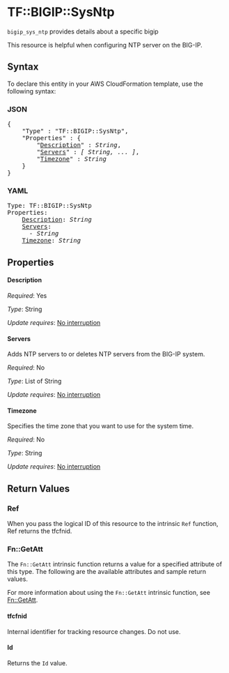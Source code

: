 # TF::BIGIP::SysNtp

`bigip_sys_ntp` provides details about a specific bigip

This resource is helpful when configuring NTP server on the BIG-IP.

## Syntax

To declare this entity in your AWS CloudFormation template, use the following syntax:

### JSON

<pre>
{
    "Type" : "TF::BIGIP::SysNtp",
    "Properties" : {
        "<a href="#description" title="Description">Description</a>" : <i>String</i>,
        "<a href="#servers" title="Servers">Servers</a>" : <i>[ String, ... ]</i>,
        "<a href="#timezone" title="Timezone">Timezone</a>" : <i>String</i>
    }
}
</pre>

### YAML

<pre>
Type: TF::BIGIP::SysNtp
Properties:
    <a href="#description" title="Description">Description</a>: <i>String</i>
    <a href="#servers" title="Servers">Servers</a>: <i>
      - String</i>
    <a href="#timezone" title="Timezone">Timezone</a>: <i>String</i>
</pre>

## Properties

#### Description

_Required_: Yes

_Type_: String

_Update requires_: [No interruption](https://docs.aws.amazon.com/AWSCloudFormation/latest/UserGuide/using-cfn-updating-stacks-update-behaviors.html#update-no-interrupt)

#### Servers

Adds NTP servers to or deletes NTP servers from the BIG-IP system.

_Required_: No

_Type_: List of String

_Update requires_: [No interruption](https://docs.aws.amazon.com/AWSCloudFormation/latest/UserGuide/using-cfn-updating-stacks-update-behaviors.html#update-no-interrupt)

#### Timezone

Specifies the time zone that you want to use for the system time.

_Required_: No

_Type_: String

_Update requires_: [No interruption](https://docs.aws.amazon.com/AWSCloudFormation/latest/UserGuide/using-cfn-updating-stacks-update-behaviors.html#update-no-interrupt)

## Return Values

### Ref

When you pass the logical ID of this resource to the intrinsic `Ref` function, Ref returns the tfcfnid.

### Fn::GetAtt

The `Fn::GetAtt` intrinsic function returns a value for a specified attribute of this type. The following are the available attributes and sample return values.

For more information about using the `Fn::GetAtt` intrinsic function, see [Fn::GetAtt](https://docs.aws.amazon.com/AWSCloudFormation/latest/UserGuide/intrinsic-function-reference-getatt.html).

#### tfcfnid

Internal identifier for tracking resource changes. Do not use.

#### Id

Returns the <code>Id</code> value.

